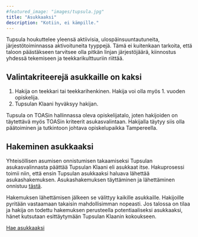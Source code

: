 ```yaml
---
#featured_image: "images/tupsula.jpg"
title: "Asukkaaksi"
description: "Kotiin, ei kämpille."
---
```


Tupsula houkuttelee yleensä aktiivisia, ulospäinsuuntautuneita, järjestötoiminnassa aktivoituneita tyyppejä. Tämä ei kuitenkaan tarkoita, että taloon päästäkseen tarvitsee olla pitkän linjan järjestöjäärä, kiinnostus yhdessä tekemiseen ja teekkarikulttuuriin riittää.

## Valintakriteerejä asukkaille on kaksi

1. Hakija on teekkari tai teekkarihenkinen. Hakija voi olla myös 1. vuoden opiskelija.
2. Tupsulan Klaani hyväksyy hakijan.

Tupsula on TOASin hallinnassa oleva opiskelijatalo, joten hakijoiden on täytettävä myös TOASin kriteerit asukasvalintaan. Hakijalla täytyy siis olla päätoiminen ja tutkintoon johtava opiskelupaikka Tampereella.

## Hakeminen asukkaaksi

Yhteisöllisen asumisen onnistumisen takaamiseksi Tupsulan asukasvalinnasta päättää Tupsulan Klaani eli asukkaat itse. Hakuprosessi toimii niin, että ensin Tupsulan asukkaaksi haluava lähettää asukashakemuksen. Asukashakemuksen täyttäminen ja lähettäminen onnistuu [tästä](https://docs.google.com/forms/d/e/1FAIpQLSe2GuZe7Zrr16QEpgT-fAzrN3ArBv4Ch0KcgGOVFk5bI2h9XQ/viewform).

Hakemuksen lähettämisen jälkeen se välittyy kaikille asukkaille. Hakijoille pyritään vastaamaan takaisin mahdollisimman nopeasti. Jos talossa on tilaa ja hakija on todettu hakemuksen perusteella potentiaaliseksi asukkaaksi, hänet kutsutaan esittäytymään Tupsulan Klaanin kokoukseen. 

<a href="https://docs.google.com/forms/d/e/1FAIpQLSe2GuZe7Zrr16QEpgT-fAzrN3ArBv4Ch0KcgGOVFk5bI2h9XQ/viewform" class="f6 link br2 ph3 pv2 mb2 dib white">
  Hae asukkaaksi
</a>